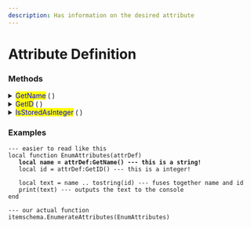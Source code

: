 ```yaml
---
description: Has information on the desired attribute
---
```


# Attribute Definition

### Methods

<details>

<summary><mark style="color:blue;">GetName</mark> ( )</summary>

* Returns the name
* Return type: <mark style="color:yellow;">**string**</mark>

</details>

<details>

<summary><mark style="color:blue;">GetID</mark> ( )</summary>

* Returns the ID of the attribute
* Return type: <mark style="color:yellow;">**integer**</mark>

</details>

<details>

<summary><mark style="color:blue;">IsStoredAsInteger</mark> ( )</summary>

* Returns true if the attribute is stored as an integer. For numeric attibutes, false means it is stored as a float.
* Return type: <mark style="color:yellow;">**boolean**</mark>

</details>

### Examples

<pre class="language-lua" data-full-width="false"><code class="lang-lua">--- easier to read like this
local function EnumAttributes(attrDef)
<strong>   local name = attrDef:GetName() --- this is a string!
</strong>   local id = attrDef:GetID() --- this is a integer!

   local text = name .. tostring(id) --- fuses together name and id
   print(text) --- outputs the text to the console
end

--- our actual function
itemschema.EnumerateAttributes(EnumAttributes)
</code></pre>
